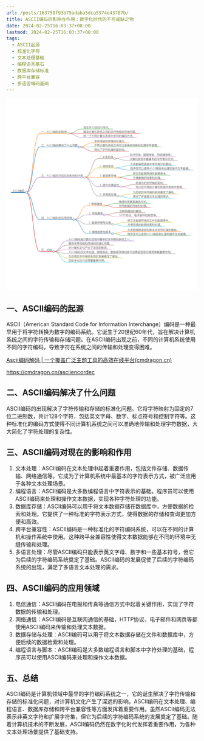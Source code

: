 ```yaml
---
url: /posts/163750f93b75adaba5dca5974e43787b/
title: ASCII编码的影响与作用：数字化时代的不可或缺之物
date: 2024-02-25T16:03:37+08:00
lastmod: 2024-02-25T16:03:37+08:00
tags:
  - ASCII起源
  - 标准化字符
  - 文本处理基础
  - 编程语言基石
  - 数据库存储标准
  - 跨平台兼容
  - 多语言编码基础
---
```



<img src="/images/2024_02_25 16_03_07.png" title="2024_02_25 16_03_07.png" alt="2024_02_25 16_03_07.png"/>

## 一、ASCII编码的起源

ASCII（American Standard Code for Information
Interchange）编码是一种最早用于将字符转换为数字的编码系统。它诞生于20世纪60年代，旨在解决计算机系统之间的字符传输和存储问题。在ASCII编码出现之前，不同的计算机系统使用不同的字符编码，导致字符在系统之间的传输和处理变得困难。

[Ascii编码解码 | 一个覆盖广泛主题工具的高效在线平台(cmdragon.cn)](https://cmdragon.cn/asciiencordec)

https://cmdragon.cn/asciiencordec

## 二、ASCII编码解决了什么问题

ASCII编码的出现解决了字符传输和存储的标准化问题。它将字符映射为固定的7位二进制数，共计128个字符，包括英文字母、数字、标点符号和控制字符等。这种标准化的编码方式使得不同计算机系统之间可以准确地传输和处理字符数据，大大简化了字符处理的复杂性。

## 三、ASCII编码对现在的影响和作用

1. 文本处理：ASCII编码在文本处理中起着重要作用，包括文件存储、数据传输、网络通信等。它成为了计算机系统中最基本的字符表示方式，被广泛应用于各种文本处理场景。
2. 编程语言：ASCII编码是大多数编程语言中字符表示的基础。程序员可以使用ASCII编码来处理和操作文本数据，实现各种字符处理的功能。
3. 数据库存储：ASCII编码可以用于将文本数据存储在数据库中，方便数据的检索和处理。它提供了一种标准的字符表示方式，使得数据的存储和查询更加方便和高效。
4. 跨平台兼容性：ASCII编码是一种标准化的字符编码系统，可以在不同的计算机和操作系统中使用。这种跨平台兼容性使得文本数据能够在不同的环境中无缝传输和处理。
5. 多语言处理：尽管ASCII编码只能表示英文字母、数字和一些基本符号，但它为后续的字符编码系统奠定了基础。ASCII编码的发展促使了后续的字符编码系统的出现，满足了多语言文本处理的需求。

## 四、ASCII编码的应用领域

1. 电信通信：ASCII编码在电报和传真等通信方式中起着关键作用，实现了字符数据的传输和处理。
2. 网络通信：ASCII编码是互联网通信的基础，HTTP协议、电子邮件和网页等都使用ASCII编码来传输和处理文本数据。
3. 数据存储与处理：ASCII编码可以用于将文本数据存储在文件和数据库中，方便后续的数据检索和处理。
4. 编程语言与脚本：ASCII编码是大多数编程语言和脚本中字符处理的基础，程序员可以使用ASCII编码来处理和操作文本数据。

## 五、总结

ASCII编码是计算机领域中最早的字符编码系统之一，它的诞生解决了字符传输和存储的标准化问题，对计算机文化产生了深远的影响。ASCII编码在文本处理、编程语言、数据库存储和跨平台兼容性等方面发挥着重要作用。虽然ASCII编码无法表示非英文字符和扩展字符集，但它为后续的字符编码系统的发展奠定了基础。随着计算机技术的不断发展，ASCII编码仍然在数字化时代发挥着重要作用，为各种文本处理场景提供了基础支持。